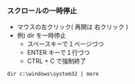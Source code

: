 ### スクロールの一時停止

- マウスの左クリック( 再開は 右クリック )
- 例) dir を一時停止
  - スペースキーで１ページづつ
  - ENTER キーで１行づつ
  - CTRL + C で強制終了
```
dir c:\windows\system32 | more
```
